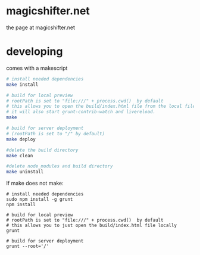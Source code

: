 magicshifter.net
================

the page at magicshifter.net


developing
===

comes with a makescript
```bash
# install needed dependencies
make install

# build for local preview
# rootPath is set to "file:///" + process.cwd()  by default
# this allows you to open the build/index.html file from the local filesystem
# it will also start grunt-contrib-watch and livereload.
make

# build for server deployment
# (rootPath is set to "/" by default)
make deploy

#delete the build directory
make clean

#delete node_modules and build directory
make uninstall

```


If make does not make:
```
# install needed dependencies
sudo npm install -g grunt
npm install

# build for local preview
# rootPath is set to "file:///" + process.cwd()  by default
# this allows you to just open the build/index.html file locally
grunt

# build for server deployment
grunt --root='/'

```
